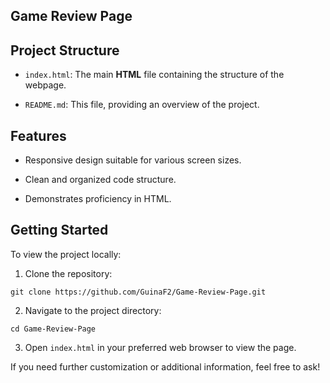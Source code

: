 ## Game Review Page

## Project Structure
- `index.html`: The main **HTML** file containing the structure of the webpage.

- `README.md`: This file, providing an overview of the project.​

## Features
- Responsive design suitable for various screen sizes.

- Clean and organized code structure.

- Demonstrates proficiency in HTML.​

## Getting Started
To view the project locally:

1. Clone the repository:​
```
git clone https://github.com/GuinaF2/Game-Review-Page.git
```
2. Navigate to the project directory:
```​
cd Game-Review-Page
```
3. Open `index.html` in your preferred web browser to view the page.​

If you need further customization or additional information, feel free to ask!
